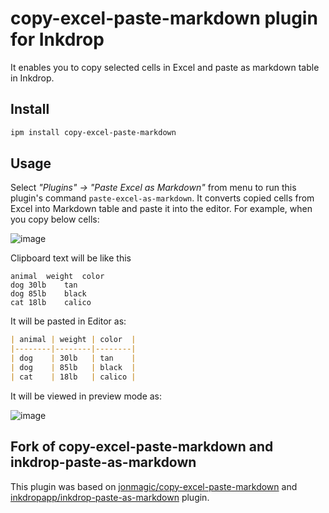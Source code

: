 # copy-excel-paste-markdown plugin for Inkdrop

It enables you to copy selected cells in Excel and paste as markdown table in Inkdrop.

## Install

```sh
ipm install copy-excel-paste-markdown
```

## Usage

Select *"Plugins" → "Paste Excel as Markdown"* from menu to run this plugin's command `paste-excel-as-markdown`.
It converts copied cells from Excel into Markdown table and paste it into the editor.
For example, when you copy below cells:


![image](https://user-images.githubusercontent.com/5660191/86498023-69536200-bd5a-11ea-970b-61575385422d.png)

Clipboard text will be like this
```
animal	weight	color
dog	30lb	tan
dog	85lb	black
cat	18lb	calico
```

It will be pasted in Editor as:
```markdown
| animal | weight | color  |
|--------|--------|--------|
| dog    | 30lb   | tan    |
| dog    | 85lb   | black  |
| cat    | 18lb   | calico |
```

It will be viewed in preview mode as:

![image](https://user-images.githubusercontent.com/5660191/86497485-3a3bf100-bd58-11ea-934a-da2a1e0a272c.png)

## Fork of copy-excel-paste-markdown and inkdrop-paste-as-markdown

This plugin was based on [jonmagic/copy-excel-paste-markdown](https://github.com/jonmagic/copy-excel-paste-markdown) and [inkdropapp/inkdrop-paste-as-markdown](https://github.com/inkdropapp/inkdrop-paste-as-markdown) plugin.